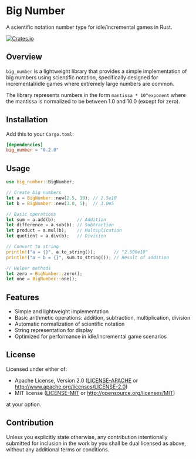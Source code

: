 # Big Number

A scientific notation number type for idle/incremental games in Rust.

[![Crates.io](https://img.shields.io/crates/v/big_number.svg)](https://crates.io/crates/big_number)

## Overview

`big_number` is a lightweight library that provides a simple implementation of big numbers using scientific notation, specifically designed for incremental/idle games where extremely large numbers are common.

The library represents numbers in the form `mantissa * 10^exponent` where the mantissa is normalized to be between 1.0 and 10.0 (except for zero).

## Installation

Add this to your `Cargo.toml`:

```toml
[dependencies]
big_number = "0.2.0"
```

## Usage

```rust
use big_number::BigNumber;

// Create big numbers
let a = BigNumber::new(2.5, 10); // 2.5e10
let b = BigNumber::new(3.0, 5);  // 3.0e5

// Basic operations
let sum = a.add(b);        // Addition
let difference = a.sub(b); // Subtraction
let product = a.mul(b);    // Multiplication
let quotient = a.div(b);   // Division

// Convert to string
println!("a = {}", a.to_string());       // "2.500e10"
println!("a + b = {}", sum.to_string()); // Result of addition

// Helper methods
let zero = BigNumber::zero();
let one = BigNumber::one();
```

## Features

- Simple and lightweight implementation
- Basic arithmetic operations: addition, subtraction, multiplication, division
- Automatic normalization of scientific notation
- String representation for display
- Optimized for performance in idle/incremental game scenarios

## License

Licensed under either of:

- Apache License, Version 2.0 ([LICENSE-APACHE](LICENSE-APACHE) or http://www.apache.org/licenses/LICENSE-2.0)
- MIT license ([LICENSE-MIT](LICENSE-MIT) or http://opensource.org/licenses/MIT)

at your option.

## Contribution

Unless you explicitly state otherwise, any contribution intentionally submitted for inclusion in the work by you shall be dual licensed as above, without any additional terms or conditions.